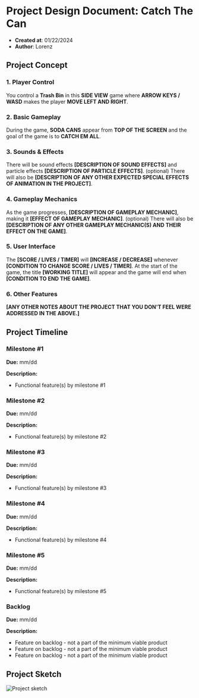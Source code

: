 # Project Design Document: Catch The Can
  - **Created at**: 01/22/2024
  - **Author**: Lorenz

## Project Concept

### 1. Player Control

You control a **Trash Bin** in this **SIDE VIEW** game where **ARROW KEYS / WASD** makes the player **MOVE LEFT AND RIGHT**.

### 2. Basic Gameplay

During the game, **SODA CANS** appear from **TOP OF THE SCREEN** and the goal of the game is to **CATCH EM ALL**.

### 3. Sounds & Effects

There will be sound effects **[DESCRIPTION OF SOUND EFFECTS]** and particle effects **[DESCRIPTION OF PARTICLE EFFECTS]**. (optional) There will also be **[DESCRIPTION OF ANY OTHER EXPECTED SPECIAL EFFECTS OF ANIMATION IN THE PROJECT]**.

### 4. Gameplay Mechanics

As the game progresses, **[DESCRIPTION OF GAMEPLAY MECHANIC]**, making it **[EFFECT OF GAMEPLAY MECHANIC]**. (optional) There will also be **[DESCRIPTION OF ANY OTHER GAMEPLAY MECHANIC(S) AND THEIR EFFECT ON THE GAME]**.

### 5. User Interface

The **[SCORE / LIVES / TIMER]** will **[INCREASE / DECREASE]** whenever **[CONDITION TO CHANGE SCORE / LIVES / TIMER]**. At the start of the game, the title **[WORKING TITLE]** will appear and the game will end when **[CONDITION TO END THE GAME]**.

### 6. Other Features

**[ANY OTHER NOTES ABOUT THE PROJECT THAT YOU DON'T FEEL WERE ADDRESSED IN THE ABOVE.]**

## Project Timeline

### Milestone #1

**Due:** mm/dd

**Description:**
  - Functional feature(s) by milestone #1

### Milestone #2

**Due:** mm/dd

**Description:**
  - Functional feature(s) by milestone #2

### Milestone #3

**Due:** mm/dd

**Description:**
  - Functional feature(s) by milestone #3

### Milestone #4

**Due:** mm/dd

**Description:**
  - Functional feature(s) by milestone #4

### Milestone #5

**Due:** mm/dd

**Description:**
  - Functional feature(s) by milestone #5

### Backlog

**Due:** mm/dd

**Description:**
  - Feature on backlog - not a part of the minimum viable product
  - Feature on backlog - not a part of the minimum viable product
  - Feature on backlog - not a part of the minimum viable product

## Project Sketch

![Project sketch](images/project-sketch.jpg)

